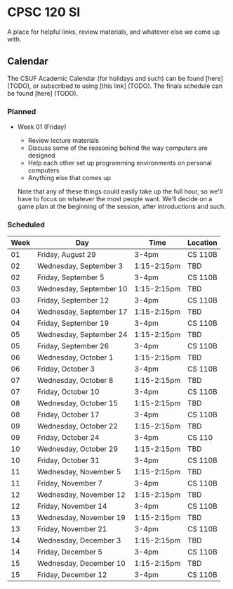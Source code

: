 # CPSC 120 SI

A place for helpful links, review materials, and whatever else we come up with.


## Calendar

The CSUF Academic Calendar (for holidays and such) can be found [here] (TODO),
or subscribed to using [this link] (TODO).  The finals schedule can be found
[here] (TODO).

### Planned

- Week 01 (Friday)
    - Review lecture materials
    - Discuss some of the reasoning behind the way computers are designed
    - Help each other set up programming environments on personal computers
    - Anything else that comes up

  Note that any of these things could easily take up the full hour, so we'll
  have to focus on whatever the most people want.  We'll decide on a game plan
  at the beginning of the session, after introductions and such.

### Scheduled

| Week |           Day           |    Time     | Location |
| ---- | ----------------------- | ----------- | -------- |
|  01  | Friday,    August    29 | 3-4pm       | CS 110B  |
|  02  | Wednesday, September  3 | 1:15-2:15pm | TBD      |
|  02  | Friday,    September  5 | 3-4pm       | CS 110B  |
|  03  | Wednesday, September 10 | 1:15-2:15pm | TBD      |
|  03  | Friday,    September 12 | 3-4pm       | CS 110B  |
|  04  | Wednesday, September 17 | 1:15-2:15pm | TBD      |
|  04  | Friday,    September 19 | 3-4pm       | CS 110B  |
|  05  | Wednesday, September 24 | 1:15-2:15pm | TBD      |
|  05  | Friday,    September 26 | 3-4pm       | CS 110B  |
|  06  | Wednesday, October    1 | 1:15-2:15pm | TBD      |
|  06  | Friday,    October    3 | 3-4pm       | CS 110B  |
|  07  | Wednesday, October    8 | 1:15-2:15pm | TBD      |
|  07  | Friday,    October   10 | 3-4pm       | CS 110B  |
|  08  | Wednesday, October   15 | 1:15-2:15pm | TBD      |
|  08  | Friday,    October   17 | 3-4pm       | CS 110B  |
|  09  | Wednesday, October   22 | 1:15-2:15pm | TBD      |
|  09  | Friday,    October   24 | 3-4pm       | CS 110   |
|  10  | Wednesday, October   29 | 1:15-2:15pm | TBD      |
|  10  | Friday,    October   31 | 3-4pm       | CS 110B  |
|  11  | Wednesday, November   5 | 1:15-2:15pm | TBD      |
|  11  | Friday,    November   7 | 3-4pm       | CS 110B  |
|  12  | Wednesday, November  12 | 1:15-2:15pm | TBD      |
|  12  | Friday,    November  14 | 3-4pm       | CS 110B  |
|  13  | Wednesday, November  19 | 1:15-2:15pm | TBD      |
|  13  | Friday,    November  21 | 3-4pm       | CS 110B  |
|  14  | Wednesday, December   3 | 1:15-2:15pm | TBD      |
|  14  | Friday,    December   5 | 3-4pm       | CS 110B  |
|  15  | Wednesday, December  10 | 1:15-2:15pm | TBD      |
|  15  | Friday,    December  12 | 3-4pm       | CS 110B  |

